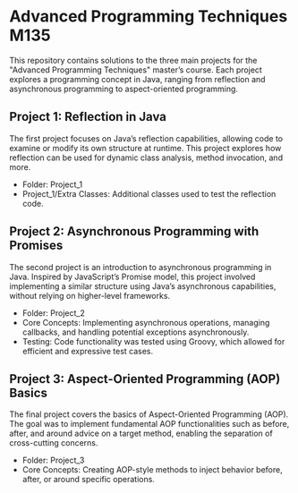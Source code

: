 # Advanced Programming Techniques M135

This repository contains solutions to the three main projects for the "Advanced Programming Techniques" master’s course. Each project explores a programming concept in Java, ranging from reflection and asynchronous programming to aspect-oriented programming.

## Project 1: Reflection in Java

The first project focuses on Java’s reflection capabilities, allowing code to examine or modify its own structure at runtime. This project explores how reflection can be used for dynamic class analysis, method invocation, and more.

- Folder: Project_1
- Project_1/Extra Classes: Additional classes used to test the reflection code.

## Project 2: Asynchronous Programming with Promises

The second project is an introduction to asynchronous programming in Java. Inspired by JavaScript’s Promise model, this project involved implementing a similar structure using Java’s asynchronous capabilities, without relying on higher-level frameworks.

- Folder: Project_2
- Core Concepts: Implementing asynchronous operations, managing callbacks, and handling potential exceptions asynchronously.
- Testing: Code functionality was tested using Groovy, which allowed for efficient and expressive test cases.

## Project 3: Aspect-Oriented Programming (AOP) Basics

The final project covers the basics of Aspect-Oriented Programming (AOP). The goal was to implement fundamental AOP functionalities such as before, after, and around advice on a target method, enabling the separation of cross-cutting concerns.

- Folder: Project_3
- Core Concepts: Creating AOP-style methods to inject behavior before, after, or around specific operations.
